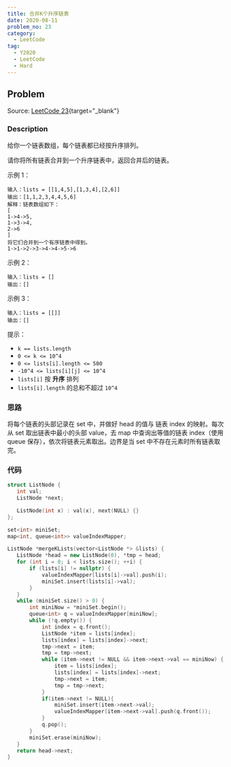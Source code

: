 ```yaml
---
title: 合并K个升序链表
date: 2020-08-11
problem_no: 23
category:
  - LeetCode
tag:
  - Y2020
  - LeetCode
  - Hard
---
```


<!-- Description. -->

<!-- more -->

## Problem

Source: [LeetCode 23](https://leetcode-cn.com/problems/merge-k-sorted-lists/){target="_blank"}

### Description

给你一个链表数组，每个链表都已经按升序排列。

请你将所有链表合并到一个升序链表中，返回合并后的链表。

示例 1：

```text
输入：lists = [[1,4,5],[1,3,4],[2,6]]
输出：[1,1,2,3,4,4,5,6]
解释：链表数组如下：
[
1->4->5,
1->3->4,
2->6
]
将它们合并到一个有序链表中得到。
1->1->2->3->4->4->5->6
```

示例 2：

```text
输入：lists = []
输出：[]
```

示例 3：

```text
输入：lists = [[]]
输出：[]
```

提示：

- `k == lists.length`
- `0 <= k <= 10^4`
- `0 <= lists[i].length <= 500`
- `-10^4 <= lists[i][j] <= 10^4`
- `lists[i]` 按 **升序** 排列
- `lists[i].length` 的总和不超过 `10^4`

### 思路

将每个链表的头部记录在 set 中，并做好 head 的值与 链表 index 的映射。每次从 set 取出链表中最小的头部 value，去 map 中查询出等值的链表 index（使用 queue 保存），依次将链表元素取出。边界是当
set 中不存在元素时所有链表取完。

### 代码

 ```cpp
struct ListNode {
    int val;
    ListNode *next;

    ListNode(int x) : val(x), next(NULL) {}
};

set<int> miniSet;
map<int, queue<int>> valueIndexMapper;

ListNode *mergeKLists(vector<ListNode *> &lists) {
    ListNode *head = new ListNode(0), *tmp = head;
    for (int i = 0; i < lists.size(); ++i) {
        if (lists[i] != nullptr) {
            valueIndexMapper[lists[i]->val].push(i);
            miniSet.insert(lists[i]->val);
        }
    }
    while (miniSet.size() > 0) {
        int miniNow = *miniSet.begin();
        queue<int> q = valueIndexMapper[miniNow];
        while (!q.empty()) {
            int index = q.front();
            ListNode *item = lists[index];
            lists[index] = lists[index]->next;
            tmp->next = item;
            tmp = tmp->next;
            while (item->next != NULL && item->next->val == miniNow) {
                item = lists[index];
                lists[index] = lists[index]->next;
                tmp->next = item;
                tmp = tmp->next;
            }
            if(item->next != NULL){
                miniSet.insert(item->next->val);
                valueIndexMapper[item->next->val].push(q.front());
            }
            q.pop();
        }
        miniSet.erase(miniNow);
    }
    return head->next;
}
```
